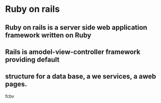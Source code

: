 # Ruby on rails
## Ruby on rails is a server side web application framework written on Ruby
## Rails is amodel-view-controller framework providing default
## structure for a data base, a we services, a aweb pages.
fcbv
